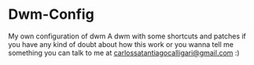 # Dwm-Config
My own configuration of dwm
A dwm with some shortcuts and patches
if you have any kind of doubt about how this work or you wanna tell me something you can talk to me at carlossatantiagocalligari@gmail.com :)

